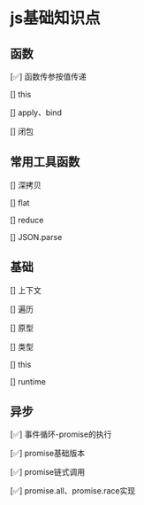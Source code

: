 # js基础知识点

## 函数

[✅] 函数传参按值传递

[] this

[] apply、bind

[] 闭包

## 常用工具函数

[] 深拷贝

[] flat

[] reduce

[] JSON.parse

## 基础

[] 上下文

[] 遍历

[] 原型

[] 类型

[] this

[] runtime

## 异步

[✅] 事件循环-promise的执行

[✅] promise基础版本

[✅] promise链式调用

[✅] promise.all、promise.race实现
